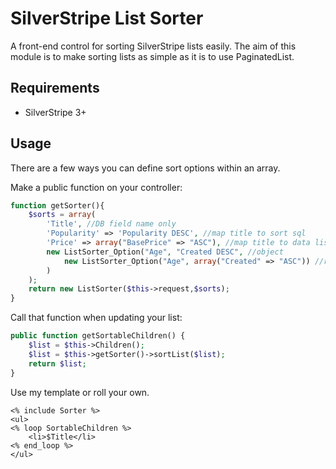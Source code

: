 # SilverStripe List Sorter

A front-end control for sorting SilverStripe lists easily. The aim of this module is to make sorting lists as simple as it is to use PaginatedList.

## Requirements

 * SilverStripe 3+

## Usage

There are a few ways you can define sort options within an array.

Make a public function on your controller:
```php
function getSorter(){
	$sorts = array(
		'Title', //DB field name only
		'Popularity' => 'Popularity DESC', //map title to sort sql
		'Price' => array("BasePrice" => "ASC"), //map title to data list sort
		new ListSorter_Option("Age", "Created DESC", //object
			new ListSorter_Option("Age", array("Created" => "ASC")) //reverse
		)
	);
	return new ListSorter($this->request,$sorts);
}
```

Call that function when updating your list:
```php
public function getSortableChildren() {
	$list = $this->Children();
	$list = $this->getSorter()->sortList($list);
	return $list;
}

```

Use my template or roll your own.

```
<% include Sorter %>
<ul>
<% loop SortableChildren %>
	<li>$Title</li>
<% end_loop %>
</ul>
```
